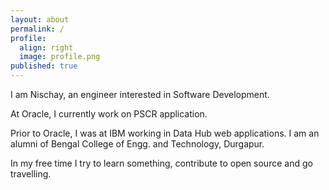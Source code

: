 ```yaml
---
layout: about
permalink: /
profile:
  align: right
  image: profile.png
published: true
---
```


I am Nischay, an engineer interested in Software Development.

At Oracle, I currently work on PSCR application. 

Prior to Oracle, I was at IBM working in Data Hub web applications. 
I am an alumni of Bengal College of Engg. and Technology, Durgapur. 

In my free time I try to learn something, contribute to open source and go travelling.
